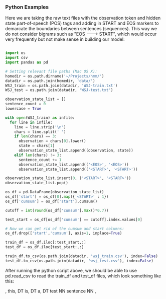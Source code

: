 ### Python Examples

Here we are taking the raw text files with the observation token and hidden state part-of-speech (POS) tags and adding in START and EOS markers to demarcate the boundaries between sentences (sequences). This way we do not consider bigrams such as "EOS ---> START", which would occur very frequently but not make sense in building our model:

```python

import os
import csv
import pandas as pd

# Setting relevant file paths (Mac OS X):
homedir = os.path.dirname('~/Projects/hmm/')
datadir = os.path.join(homedir, 'data/')
WSJ_train = os.path.join(datadir, 'WSJ-train.txt')
WSJ_test = os.path.join(datadir, 'WSJ-test.txt')

observation_state_list = []
sentence_count = 0
lowercase = True

with open(WSJ_train) as infile:
  for line in infile:
    line = line.strip('\n')
    chars = line.split(' ')
    if len(chars) == 3:
      observation = chars[0].lower()
      state = chars[1]
      observation_state_list.append((observation, state))
    elif len(chars) != 3:
      sentence_count += 1
      observation_state_list.append(('<EOS>', '<EOS>'))
      observation_state_list.append(('<START>', '<START>'))

observation_state_list.insert(0, ('<START>', '<START>'))
observation_state_list.pop()

os_df = pd.DataFrame(observation_state_list)
os_df['start'] = os_df[0].map({'<START>' : 1})
os_df['cumsum'] = os_df['start'].cumsum()

cutoff = int(round(os_df['cumsum'].max()*0.7))

test_start = os_df[os_df['cumsum'] == cutoff].index.values[0]

# Now we can get rid of the cumsum and start columns:
os_df.drop(['start','cumsum'], axis=1, inplace=True)

train_df = os_df.iloc[:test_start,:]
test_df = os_df.iloc[test_start:,:]

train_df.to_csv(os.path.join(datadir, 'wsj_train.csv'), index=False)
test_df.to_csv(os.path.join(datadir, 'wsj_test.csv'), index=False)

```

After running the python script above, we should be able to use pd.read_csv to read the train_df and test_df files, which look something like this:

<START>, <START>
this, DT
is, DT
a, DT
test NN
sentence NN
<EOS>, <EOS>

